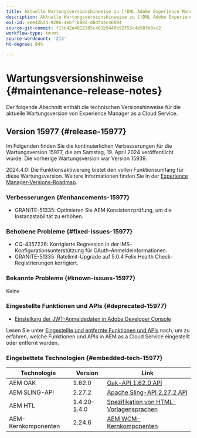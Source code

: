 ```yaml
---
title: Aktuelle Wartungsversionshinweise zu [!DNL Adobe Experience Manager] as a Cloud Service.
description: Aktuelle Wartungsversionshinweise zu [!DNL Adobe Experience Manager] as a Cloud Service.
exl-id: eee42b4d-9206-4ebf-b88d-d8df14c46094
source-git-commit: f15b42e4012385c461b5440b92f53c4e58fb8ac2
workflow-type: tm+mt
source-wordcount: '213'
ht-degree: 84%

---
```


# Wartungsversionshinweise {#maintenance-release-notes}

Der folgende Abschnitt enthält die technischen Versionshinweise für die aktuelle Wartungsversion von Experience Manager as a Cloud Service.

## Version 15977 {#release-15977}

Im Folgenden finden Sie die kontinuierlichen Verbesserungen für die Wartungsversion 15977, die am Samstag, 19. April 2024 veröffentlicht wurde. Die vorherige Wartungsversion war Version 15939.

2024.4.0: Die Funktionsaktivierung bietet den vollen Funktionsumfang für diese Wartungsversion. Weitere Informationen finden Sie in der [Experience Manager-Versions-Roadmap](https://experienceleague.adobe.com/docs/experience-manager-release-information/aem-release-updates/update-releases-roadmap.html?lang=de).

### Verbesserungen {#enhancements-15977}

* GRANITE-51335: Optimieren Sie AEM Konsistenzprüfung, um die Instanzstabilität zu erhöhen.

### Behobene Probleme {#fixed-issues-15977}

* CQ-4357226: Korrigierte Regression in der IMS-Konfigurationsunterstützung für OAuth-Anmeldeinformationen.
* GRANITE-51335: Ratelimit-Upgrade auf 5.0.4 Felix Health Check-Registrierungen korrigiert.

### Bekannte Probleme {#known-issues-15977}

Keine

### Eingestellte Funktionen und APIs {#deprecated-15977}

* [Einstellung der JWT-Anmeldedaten in Adobe Developer Console](/help/security/jwt-credentials-deprecation-in-adobe-developer-console.md)

Lesen Sie unter [Eingestellte und entfernte Funktionen und APIs](/help/release-notes/deprecated-removed-features.md) nach, um zu erfahren, welche Funktionen und APIs in AEM as a Cloud Service eingestellt oder entfernt wurden.

### Eingebettete Technologien {#embedded-tech-15977}

| Technologie | Version | Link |
|---|---|---|
| AEM OAK | 1.62.0 | [Oak-API 1.62.0 API](https://www.javadoc.io/doc/org.apache.jackrabbit/oak-api/1.62.0/index.html) |
| AEM SLING-API | 2.27.2 | [Apache Sling-API 2.27.2 API](https://www.javadoc.io/doc/org.apache.sling/org.apache.sling.api/latest/index.html) |
| AEM HTL | 1.4.20–1.4.0 | [Spezifikation von HTML-Vorlagensprachen](https://github.com/adobe/htl-spec) |
| AEM-Kernkomponenten | 2.24.6 | [AEM WCM-Kernkomponenten](https://github.com/adobe/aem-core-wcm-components) |
